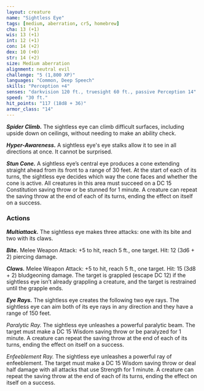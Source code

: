 ```yaml
---
layout: creature
name: "Sightless Eye"
tags: [medium, aberration, cr5, homebrew]
cha: 13 (+1)
wis: 13 (+1)
int: 12 (+1)
con: 14 (+2)
dex: 10 (+0)
str: 14 (+2)
size: Medium aberration
alignment: neutral evil
challenge: "5 (1,800 XP)"
languages: "Common, Deep Speech"
skills: "Perception +4"
senses: "darkvision 120 ft., truesight 60 ft., passive Perception 14"
speed: "30 ft."
hit_points: "117 (18d8 + 36)"
armor_class: "14"
---
```


***Spider Climb.*** The sightless eye can climb difficult surfaces, including upside down on ceilings, without needing to make an ability check.

***Hyper-Awareness.*** A sightless eye's eye stalks allow it to see in all
directions at once. It cannot be surprised.

***Stun Cone.*** A sightless eye’s central eye produces a cone extending
straight ahead from its front to a range of 30 feet. At the start of each
of its turns, the sightless eye decides which way the cone faces and
whether the cone is active. All creatures in this area must succeed on a DC
15 Constitution saving throw or be stunned for 1 minute. A creature can
repeat the saving throw at the end of each of its turns, ending the effect on
itself on a success.

### Actions

***Multiattack.*** The sightless eye makes three attacks: one with its bite
and two with its claws.

***Bite.*** Melee Weapon Attack: +5 to hit, reach 5 ft., one target. Hit: 12
(3d6 + 2) piercing damage.

***Claws.*** Melee Weapon Attack: +5 to hit, reach 5 ft., one target. Hit:
15 (3d8 + 2) bludgeoning damage. The target is grappled (escape DC 12)
if the sightless eye isn’t already grappling a creature, and the target is
restrained until the grapple ends.

***Eye Rays.*** The sightless eye creates the following two eye rays. The sightless eye can aim both of its eye rays in any direction and they have a range of 150 feet.

<i>Paralytic Ray.</i> The sightless eye unleashes a
powerful paralytic beam. The target must make a DC 15 Wisdom saving
throw or be paralyzed for 1 minute. A creature can repeat the saving throw
at the end of each of its turns, ending the effect on itself on a success.

<i>Enfeeblement Ray.</i> The sightless eye unleashes
a powerful ray of enfeeblement. The target must make a DC 15 Wisdom
saving throw or deal half damage with all attacks that use Strength for 1
minute. A creature can repeat the saving throw at the end of each of its
turns, ending the effect on itself on a success.
